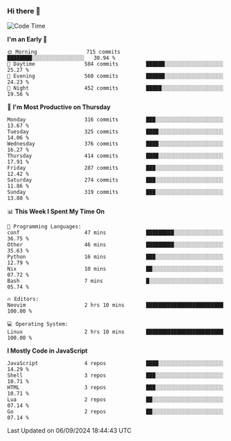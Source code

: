 ### Hi there 👋
<!--START_SECTION:waka-->
![Code Time](http://img.shields.io/badge/Code%20Time-336%20hrs%2059%20mins-blue)

**I'm an Early 🐤** 

```text
🌞 Morning                715 commits         ████████░░░░░░░░░░░░░░░░░   30.94 % 
🌆 Daytime                584 commits         ██████░░░░░░░░░░░░░░░░░░░   25.27 % 
🌃 Evening                560 commits         ██████░░░░░░░░░░░░░░░░░░░   24.23 % 
🌙 Night                  452 commits         █████░░░░░░░░░░░░░░░░░░░░   19.56 % 
```
📅 **I'm Most Productive on Thursday** 

```text
Monday                   316 commits         ███░░░░░░░░░░░░░░░░░░░░░░   13.67 % 
Tuesday                  325 commits         ████░░░░░░░░░░░░░░░░░░░░░   14.06 % 
Wednesday                376 commits         ████░░░░░░░░░░░░░░░░░░░░░   16.27 % 
Thursday                 414 commits         ████░░░░░░░░░░░░░░░░░░░░░   17.91 % 
Friday                   287 commits         ███░░░░░░░░░░░░░░░░░░░░░░   12.42 % 
Saturday                 274 commits         ███░░░░░░░░░░░░░░░░░░░░░░   11.86 % 
Sunday                   319 commits         ███░░░░░░░░░░░░░░░░░░░░░░   13.80 % 
```


📊 **This Week I Spent My Time On** 

```text
💬 Programming Languages: 
conf                     47 mins             █████████░░░░░░░░░░░░░░░░   36.75 % 
Other                    46 mins             █████████░░░░░░░░░░░░░░░░   35.63 % 
Python                   16 mins             ███░░░░░░░░░░░░░░░░░░░░░░   12.79 % 
Nix                      10 mins             ██░░░░░░░░░░░░░░░░░░░░░░░   07.72 % 
Bash                     7 mins              █░░░░░░░░░░░░░░░░░░░░░░░░   05.74 % 

🔥 Editors: 
Neovim                   2 hrs 10 mins       █████████████████████████   100.00 % 

💻 Operating System: 
Linux                    2 hrs 10 mins       █████████████████████████   100.00 % 
```

**I Mostly Code in JavaScript** 

```text
JavaScript               4 repos             ████░░░░░░░░░░░░░░░░░░░░░   14.29 % 
Shell                    3 repos             ███░░░░░░░░░░░░░░░░░░░░░░   10.71 % 
HTML                     3 repos             ███░░░░░░░░░░░░░░░░░░░░░░   10.71 % 
Lua                      2 repos             ██░░░░░░░░░░░░░░░░░░░░░░░   07.14 % 
Go                       2 repos             ██░░░░░░░░░░░░░░░░░░░░░░░   07.14 % 
```




 Last Updated on 06/09/2024 18:44:43 UTC
<!--END_SECTION:waka-->

<!--
**YoganshSharma/YoganshSharma** is a ✨ _special_ ✨ repository because its `README.md` (this file) appears on your GitHub profile.

Here are some ideas to get you started:

- 🔭 I’m currently working on ...
- 🌱 I’m currently learning ...
- 👯 I’m looking to collaborate on ...
- 🤔 I’m looking for help with ...
- 💬 Ask me about ...
- 📫 How to reach me: ...
- 😄 Pronouns: ...
- ⚡ Fun fact: ...
-->
